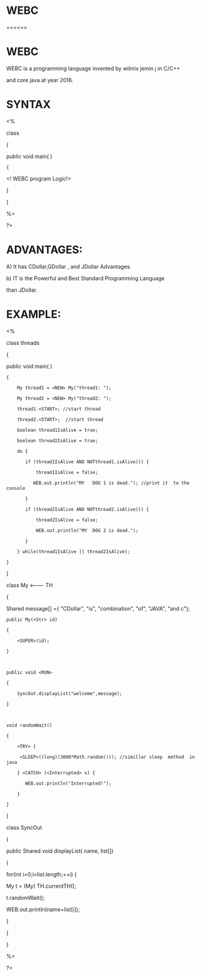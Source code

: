# WEBC
======

WEBC
====

WEBC  is   a programming  language  invented   by  wilmix  jemin  j  in  C/C++

and  core  java  at  year  2016.




SYNTAX
======


<WEBC>


<IMPORT>




<%
  
 class <classname>

{

   public void main( )

    {

<! WEBC  program  Logic!>

}  
  
}


%>


?>




ADVANTAGES:
===========

A)  It has  CDollar,GDollar ,  and  JDollar Advantages.

b)  IT  is  the Powerful  and  Best  Standard  Programming Language

than JDollar.



EXAMPLE:
========



<WEBC>


<IMPORT>




<%
  
 class threads

{

   public void main( )

    {

        My thread1 = <NEW> My("thread1: ");

        My thread2 = <NEW> My("thread2: ");

        thread1.<START>; //start thread

        thread2.<START>;  //start thread

        boolean thread1IsAlive = true;

        boolean thread2IsAlive = true;

        do {

           if (thread1IsAlive AND NOTthread1.isAlive()) {

               thread1IsAlive = false;

              WEB.out.println("MY   DOG 1 is dead."); //print it  to the console

           }

           if (thread2IsAlive AND NOTthread2.isAlive()) {

               thread2IsAlive = false;

               WEB.out.println("MY  DOG 2 is dead.");

           }

        } while(thread1IsAlive || thread2IsAlive);

    }

}

 

class My <--- TH

{

Shared <Str> message[] ={ "CDollar", "is", "combination", "of", "JAVA", "and   c"};

 

    public My(<Str> id)

    {

        <SUPER>(id);

    }

 

    public void <RUN>

    {

        SyncOut.displayList("welcome",message);

    }

 

    void randomWait()

    {

        <TRY> {

         <SLEEP>((long)(3000*Math.random())); //simillar sleep  method  in  java

        } <CATCH> (<Interrupted> x) {

           WEB.out.println("Interrupted!");

        }

    }

}

 

class SyncOut

{

public Shared <Synchronized> void displayList(<Str> name,<Str> list[])

{

for(int i=0;i<list.length;++i) {

My t = (My) TH.currentTH();

t.randomWait();

WEB.out.println(name+list[i]);

}

}

} 


  
  


%>


?>





